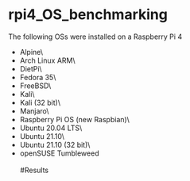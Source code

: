 # rpi4_OS_benchmarking
The following OSs were installed on a Raspberry Pi 4
* Alpine\
* Arch Linux ARM\
* DietPi\
* Fedora 35\
* FreeBSD\
* Kali\
* Kali (32 bit)\
* Manjaro\
* Raspberry Pi OS (new Raspbian)\
* Ubuntu 20.04 LTS\
* Ubuntu 21.10\
* Ubuntu 21.10 (32 bit)\
* openSUSE Tumbleweed\
\
#Results
